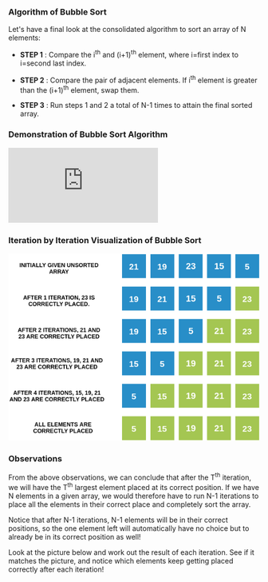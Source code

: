 ### Algorithm of Bubble Sort
Let's have a final look at the consolidated algorithm to sort an array of N elements:

  - **STEP 1** : Compare the i<sup>th</sup> and (i+1)<sup>th</sup> element, where i=first index to i=second last index.

  - **STEP 2** : Compare the pair of adjacent elements. If i<sup>th</sup> element is greater than the (i+1)<sup>th</sup> element, swap them.

  - **STEP 3** : Run steps 1 and 2 a total of N-1 times to attain the final sorted array.

### Demonstration of Bubble Sort Algorithm
<iframe src="https://www.youtube.com/embed/aFjElrUB0Qw" frameborder="0" allow="autoplay; encrypted-media" allowfullscreen></iframe>

### Iteration by Iteration Visualization of Bubble Sort
<img src="images/bubble.png"/>

### Observations

From the above observations, we can conclude that after the T<sup>th</sup> iteration, we will have the T<sup>th</sup> largest element placed at its correct position. If we have N elements in a given array, we would therefore have to run N-1 iterations to place all the elements in their correct place and completely sort the array.

Notice that after N-1 iterations, N-1 elements will be in their correct positions, so the one element left will automatically have no choice but to already be in its correct position as well!

Look at the picture below and work out the result of each iteration. See if it matches the picture, and notice which elements keep getting placed correctly after each iteration! 
